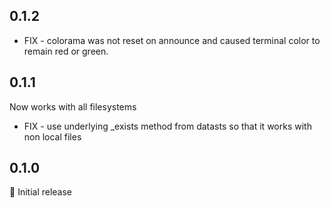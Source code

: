 
## 0.1.2

* FIX - colorama was not reset on announce and caused terminal color to remain red or green.

## 0.1.1
Now works with all filesystems

* FIX - use underlying _exists method from datasts so that it works with non local files

## 0.1.0

🎉 Initial release
